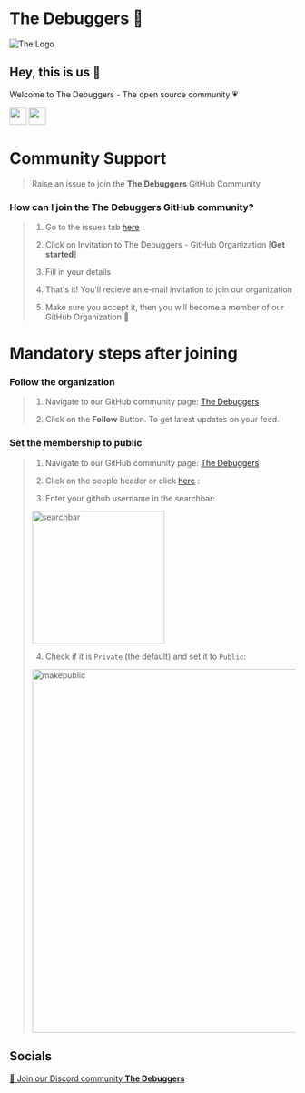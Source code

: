# **The Debuggers 🐞**

![The Logo](https://user-images.githubusercontent.com/63368252/193395866-69e91bc9-776f-40cb-9d50-7412e584e0ee.png)

## Hey, this is us 👋

Welcome to The Debuggers - The open source community 💗

<p align="left">
<a href="https://discord.gg/2pfrQSBtAZ" style="text-decoration:none">
  <img height="30" src="https://img.shields.io/badge/discord-darkblue.svg?&style=for-the-badge&logo=discord&logoColor=white" />
</a>
<a href="https://github.com/The-Debuggerz" style="text-decoration:none">
  <img height="30" src="https://img.shields.io/badge/Github-grey.svg?&style=for-the-badge&logo=Github&logoColor=white" />
</a>
<br />

# Community Support

> Raise an issue to join the **The Debuggers** GitHub Community

### How can I join the The Debuggers GitHub community?

> 1. Go to the issues tab [here](https://github.com/The-Debuggerz/support/issues/new/choose)
> 
> 2. Click on Invitation to The Debuggers - GitHub Organization [**Get started**]
> 
> 3. Fill in your details
>
> 4. That's it! You'll recieve an e-mail invitation to join our organization
>
> 5. Make sure you accept it, then you will become a member of our GitHub Organization 🎉

# Mandatory steps after joining

### Follow the organization

> 1. Navigate to our GitHub community page: [The Debuggers](https://github.com/The-Debuggerz)
>   
> 2. Click on the **Follow** Button. To get latest updates on your feed.
>

### Set the membership to public

> 1. Navigate to our GitHub community page: [The Debuggers](https://github.com/The-Debuggerz)
>   
> 2. Click on the people header or click [here](https://github.com/orgs/The-Debuggerz/people) : <br>
>   
> 3. Enter your github username in the searchbar: <br>
> 
> <img width="233" alt="searchbar" src="https://user-images.githubusercontent.com/65373279/133414391-f26a56a3-2b0a-47ba-a598-37fb30ead5eb.PNG"> <br>
>   
> 4. Check if it is `Private` (the default) and set it to `Public`: <br>
> 
> <img width="639" alt="makepublic" src="https://user-images.githubusercontent.com/63368252/193397015-992e80e7-c2ab-4973-81c2-b9a051979e6f.png"> <br>
  
## Socials

<a href="https://discord.gg/2pfrQSBtAZ">👋 Join our Discord community <strong>The Debuggers</strong> </a>
